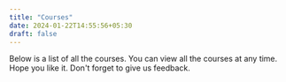 ```yaml
---
title: "Courses"
date: 2024-01-22T14:55:56+05:30
draft: false
---
```


Below is a list of all the courses. You can view all the courses at any time. Hope you like it. Don't forget to give us feedback.